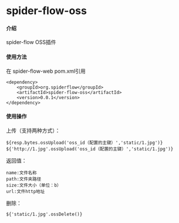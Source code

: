 # spider-flow-oss

#### 介绍
spider-flow OSS插件

#### 使用方法
在 spider-flow-web pom.xml引用  

```
<dependency>
 	<groupId>org.spiderflow</groupId>
 	<artifactId>spider-flow-oss</artifactId>
 	<version>0.0.1</version>
</dependency>
```


#### 使用操作
上传（支持两种方式）：  
```
${resp.bytes.ossUpload('oss_id（配置的主键）','static/1.jpg')}  
${'http://1.jpg'.ossUpload('oss_id（配置的主键）','static/1.jpg')}  
```
返回值：  

```
name:文件名称  
path:文件夹路径  
size:文件大小（单位：b）  
url:文件http地址  
```

删除：  

```
${'static/1.jpg'.ossDelete()}
```

